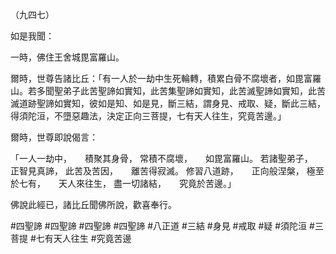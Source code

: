 （九四七）

如是我聞：

一時，佛住王舍城毘富羅山。

爾時，世尊告諸比丘：「有一人於一劫中生死輪轉，積累白骨不腐壞者，如毘富羅山。若多聞聖弟子此苦聖諦如實知，此苦集聖諦如實知，此苦滅聖諦如實知，此苦滅道跡聖諦如實知，彼如是知、如是見，斷三結，謂身見、戒取、疑，斷此三結，得須陀洹，不墮惡趣法，決定正向三菩提，七有天人往生，究竟苦邊。」

爾時，世尊即說偈言：

「一人一劫中，　　積聚其身骨，
常積不腐壞，　　如毘富羅山。
若諸聖弟子，　　正智見真諦，
此苦及苦因，　　離苦得寂滅。
修習八道跡，　　正向般涅槃，
極至於七有，　　天人來往生，
盡一切諸結，　　究竟於苦邊。」

佛說此經已，諸比丘聞佛所說，歡喜奉行。



#四聖諦
#四聖諦
#四聖諦
#四聖諦
#八正道
#三結
#身見
#戒取
#疑
#須陀洹
#三菩提
#七有天人往生
#究竟苦邊
